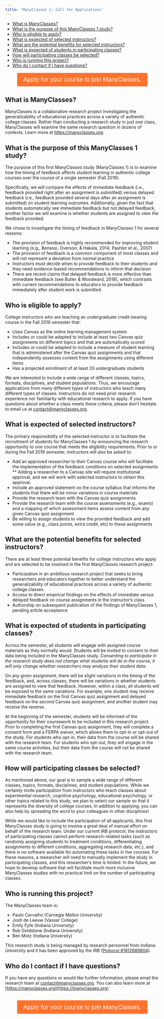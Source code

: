 ```yaml
---
title: 'ManyClasses 1: Call for Applications'
---
```


* [What is ManyClasses?](#what-is-manyclasses)
* [What is the purpose of this ManyClasses 1 study?](#what-is-the-purpose)
* [Who is eligible to apply?](#who-is-eligible)
* [What is expected of selected instructors?](#what-is-expected-instructors)
* [What are the potential benefits for selected instructors?](#what-are-the-benefits)
* [What is expected of students in participating classes?](#what-is-expected-students)
* [How will participating classes be selected?](#how-classes-selected)
* [Who is running this project?](#who-is-running)
* [Who do I contact if I have questions?](#who-do-i-contact)

<center><a href="https://iu.co1.qualtrics.com/jfe/form/SV_3UdPnKjYDXKddE9" style="display:inline-block; text-align: center; text-decoration: none; margin: 2px 0; border: solid 1px transparent; border-radius: 4px; padding: 0.5em 1em; color: #ffffff; background-color: #ff722b;font-size: 19px;">Apply for your course to join ManyClasses.</a></center>


## <a name="what-is-manyclasses"></a> What is ManyClasses?

ManyClasses is a collaborative research project investigating the generalizability of educational practices across a variety of authentic college classes. Rather than conducting a research study in just one class, ManyClasses will examine the same research question in dozens of contexts. Learn more at https://manyclasses.org. 

## <a name="what-is-the-purpose"></a> What is the purpose of this ManyClasses 1 study?
The purpose of this first ManyClasses study (ManyClasses 1) is to examine how the timing of feedback affects student learning in authentic college courses over the course of a single semester (Fall 2019). 

Specifically, we will compare the effects of immediate feedback (i.e., feedback provided right after an assignment is submitted) versus delayed feedback (i.e., feedback provided several days after an assignment is submitted) on student learning outcomes. Additionally, given the fact that students automatically see immediate feedback but not delayed feedback, another factor we will examine is whether students are assigned to view the feedback provided.

We chose to investigate the timing of feedback in ManyClasses 1 for several reasons:
*	The provision of feedback is highly recommended for improving student learning (e.g., Benassi, Overson, & Hakala, 2014; Pashler et al., 2007)
*	The provision of feedback is a common component of most classes and will not represent a deviation from normal practice
*	Instructors must decide when to provide feedback to their students and they need evidence-based recommendations to inform that decision
*	There are recent claims that delayed feedback is more effective than immediate feedback (see Butler & Woodward, 2018), which contrasts with current recommendations to educators to provide feedback immediately after student work is submitted


## <a name="who-is-eligible"></a> Who is eligible to apply?

College instructors who are teaching an undergraduate credit-bearing course in the Fall 2019 semester that:
*	Uses Canvas as the online learning management system
*	Includes or could be adapted to include at least two Canvas quiz assignments on different topics and that are automatically scored
*	Includes or could be adapted to include a measure of student learning that is administered after the Canvas quiz assignments and that independently assesses content from the assignments using different items
*	Has a projected enrollment of at least 20 undergraduate students

We are interested to include a wide range of different classes, topics, formats, disciplines, and student populations. Thus, we encourage applications from many different types of instructors who teach many different types of classes. Instructors do not need prior research experience nor familiarity with educational research to apply.  If you have questions about whether a class meets these criteria, please don’t hesitate to email us at contact@manyclasses.org.



## <a name="what-is-expected-instructors"></a> What is expected of selected instructors?

The primary responsibility of the selected instructor is to facilitate the recruitment of students for ManyClasses 1 by announcing the research opportunity to one course that meets the eligibility requirements. Prior to or during the Fall 2019 semester, instructors will also be asked to:
*	Add an approved researcher to their Canvas course who will facilitate the implementation of the feedback conditions on selected assignments
**	Adding a researcher to a Canvas site will require institutional approval, and we will work with selected instructors to obtain this approval.
*	Include an approved statement on the course syllabus that informs the students that there will be minor variations in course materials
*	Provide the research team with the Canvas quiz assignments 
*	Provide the research team with the course assessments (e.g., exams) and a mapping of which assessment items assess content from any given Canvas quiz assignment
*	Be willing to assign students to view the provided feedback and add some value (e.g., class points, extra credit, etc) to these assignments 


## <a name="what-are-the-benefits"></a> What are the potential benefits for selected instructors?

There are at least three potential benefits for college instructors who apply and are selected to be involved in the first ManyClasses research project:
*	Participation in an ambitious research project that seeks to bring researchers and educators together to better understand the generalizability of educational practices across a variety of authentic college classes
*	Access to direct empirical findings on the effects of immediate versus delayed feedback on course assignments in the instructor’s class
*	Authorship on subsequent publication of the findings of ManyClasses 1, pending article acceptance


## <a name="what-is-expected-students"></a> What is expected of students in participating classes?

Across the semester, all students will engage with assigned course materials as they normally would. Students will be invited to consent to their data being included in the ManyClasses study. _Consenting to participate in the research study does not change what students will do in the course, it will only change whether researchers may analyze their student data._

On any given assignment, there will be slight variations in the timing of the feedback, and, across classes, there will be variations in whether students are assigned to view that feedback. However, within a class, all students will be exposed to the same variations. For example, one student may receive immediate feedback on the first Canvas quiz assignment and delayed feedback on the second Canvas quiz assignment, and another student may receive the reverse.

At the beginning of the semester, students will be informed of the opportunity for their coursework to be included in this research project. Prior to completing the first Canvas quiz assignment, they will complete a consent form and a FERPA waiver, which allows them to opt-in or opt-out of the study. For students who opt-in, their data from the course will be shared with the research team. For students who opt-out, they will engage in the same course activities, but their data from the course will not be shared with the research team.


## <a name="how-classes-selected"></a>How will participating classes be selected?

As mentioned above, our goal is to sample a wide range of different classes, topics, formats, disciplines, and student populations.  While we certainly invite participation from instructors who teach classes about experimental research, cognitive psychology, educational psychology, or other topics related to this study, we plan to select our sample so that it represents the diversity of college courses.  In addition to applying, you can also help by spreading the word to your colleagues in other disciplines!

While we would like to include the participation of all applicants, this first ManyClasses study is going to involve a great deal of manual effort on behalf of the research team.  Under our current IRB protocol, the instructors of participating classes cannot perform research-related tasks (such as randomly assigning students to treatment conditions, differentiating assignments to different conditions, aggregating research data, etc.), and there is no software available for automating these tasks in live courses.  For these reasons, a researcher will need to manually implement the study in participating classes, and this researcher’s time is limited.  In the future, we hope to develop software that will facilitate much more inclusive ManyClasses studies with no practical limit on the number of participating classes.


## <a name="who-is-running"></a>Who is running this project?

The ManyClasses team is:

* Paulo Carvalho (Carnegie Mellon University)
* Josh de Leeuw (Vassar College)
* Emily Fyfe (Indiana University)
* Rob Goldstone (Indiana University)
* Ben Motz (Indiana University)

This research study is being managed by research personnel from Indiana University and it has been approved by the IRB ([Protocol #1812689804](https://osf.io/xqepy/)).

## <a name="who-do-i-contact"></a> Who do I contact if I have questions?

If you have any questions or would like further information, please email the research team at [contact@manyclasses.org](mailto:contact@manyclasses.org). You can also learn more at [https://manyclasses.org](https://manyclasses.org)



## <a name="apply"></a> 
<center><a href="https://iu.co1.qualtrics.com/jfe/form/SV_3UdPnKjYDXKddE9"><span style="display:inline-block; text-align: center; text-decoration: none; margin: 2px 0; border: solid 1px transparent; border-radius: 4px; padding: 0.5em 1em; color: #ffffff; background-color: #ff722b;font-size: 19px;">Apply for your course to join ManyClasses.</span></a></center>



